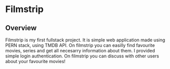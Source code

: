 # Filmstrip
## Overview
Filmstrip is my first fullstack project. It is simple web application made using PERN stack, using TMDB API. On filmstrip you can easilly find favourite movies, series and get all necesarry information about them. I provided simple login authentication. On filmstrip you can discuss with other users about your favourite movies!
